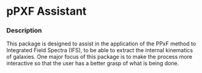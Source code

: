# pPXF Assistant

### Description
This package is designed to assist in the application of the PPxF method to Integrated Field Spectra (IFS), to be able to
extract the internal kinematics of galaxies. One major focus
of this package is to make the process more interactive so that
the user has a better grasp of what is being done.

